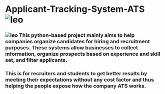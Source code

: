 # Applicant-Tracking-System-ATS ![leo](https://img.shields.io/badge/Creator-Leo-brightgreen)
### ![leo](https://img.shields.io/badge/Beta-v0.1-red?style=plastic&logo=appveyor) This python-based project mainly aims to help companies organize candidates for hiring and recruitment purposes. These systems allow businesses to collect information, organize prospects based on experience and skill set, and filter applicants.

### This is for recruiters and students to get better results by meeting their expectations without any cost factor and thus helping the people expose how the company ATS works.
